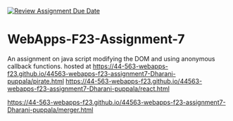 [![Review Assignment Due Date](https://classroom.github.com/assets/deadline-readme-button-24ddc0f5d75046c5622901739e7c5dd533143b0c8e959d652212380cedb1ea36.svg)](https://classroom.github.com/a/Kv-XePEp)
# WebApps-F23-Assignment-7
An assignment on java script modifying the DOM and using anonymous callback functions.
hosted at
https://44-563-webapps-f23.github.io/44563-webapps-f23-assignment7-Dharani-puppala/pirate.html
https://44-563-webapps-f23.github.io/44563-webapps-f23-assignment7-Dharani-puppala/react.html

https://44-563-webapps-f23.github.io/44563-webapps-f23-assignment7-Dharani-puppala/merger.html